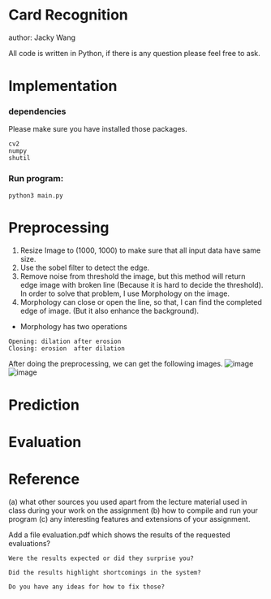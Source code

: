 # Card Recognition

author: Jacky Wang

All code is written in Python, if there is any question please feel free to ask.

# Implementation

### dependencies
Please make sure you have installed those packages.
```
cv2
numpy
shutil
```

### Run program:
```
python3 main.py
```

# Preprocessing

1. Resize Image to (1000, 1000) to make sure that all input data have same size.
2. Use the sobel filter to detect the edge.
3. Remove noise from threshold the image, but this method will return edge image with broken line (Because it is hard to decide the threshold). In order to solve that problem, I use Morphology on the image.
4. Morphology can close or open the line, so that, I can find the completed edge of image. (But it also enhance the background).
- Morphology has two operations
```
Opening: dilation after erosion
Closing: erosion  after dilation
```
After doing the preprocessing, we can get the following images.
![image](https://github.com/jacky1107/cardRecognition/tree/master/morphology/1.jpg)
![image](https://github.com/jacky1107/cardRecognition/tree/master/morphology/2.jpg)

# Prediction

# Evaluation

# Reference

(a) what other sources you used apart from the lecture material used in class during your work on the assignment
(b) how to compile and run your program
(c) any interesting features and extensions of your assignment.

Add a file evaluation.pdf
    which shows the results of the requested evaluations?

    Were the results expected or did they surprise you?
    
    Did the results highlight shortcomings in the system?
    
    Do you have any ideas for how to fix those? 
